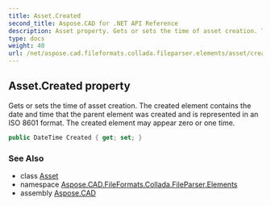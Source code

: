 ```yaml
---
title: Asset.Created
second_title: Aspose.CAD for .NET API Reference
description: Asset property. Gets or sets the time of asset creation. The created element contains the date and time that the parent element was created and is represented in an ISO 8601 format. The created element may appear zero or one time
type: docs
weight: 40
url: /net/aspose.cad.fileformats.collada.fileparser.elements/asset/created/
---
```

## Asset.Created property

Gets or sets the time of asset creation. The created element contains the date and time that the parent element was created and is represented in an ISO 8601 format. The created element may appear zero or one time.

```csharp
public DateTime Created { get; set; }
```

### See Also

* class [Asset](../)
* namespace [Aspose.CAD.FileFormats.Collada.FileParser.Elements](../../asset/)
* assembly [Aspose.CAD](../../../)


